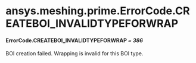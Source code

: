# ansys.meshing.prime.ErrorCode.CREATEBOI_INVALIDTYPEFORWRAP



#### ErrorCode.CREATEBOI_INVALIDTYPEFORWRAP *= 386*

BOI creation failed. Wrapping is invalid for this BOI type.

<!-- !! processed by numpydoc !! -->
